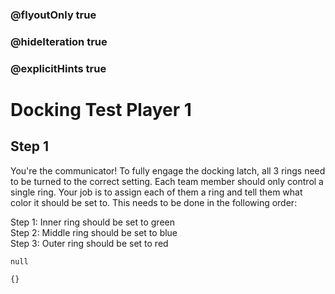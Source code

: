 ### @flyoutOnly true
### @hideIteration true
### @explicitHints true

# Docking Test Player 1

## Step 1
You're the communicator! To fully engage the docking latch, all 3 rings need to be turned to the correct setting. Each team member should only control a single ring. Your job is to assign each of them a ring and tell them what color it should be set to. This needs to be done in the following order:

Step 1: Inner ring should be set to green  
Step 2: Middle ring should be set to blue  
Step 3: Outer ring should be set to red  

```ghost    
null
```
```template
{}
```
